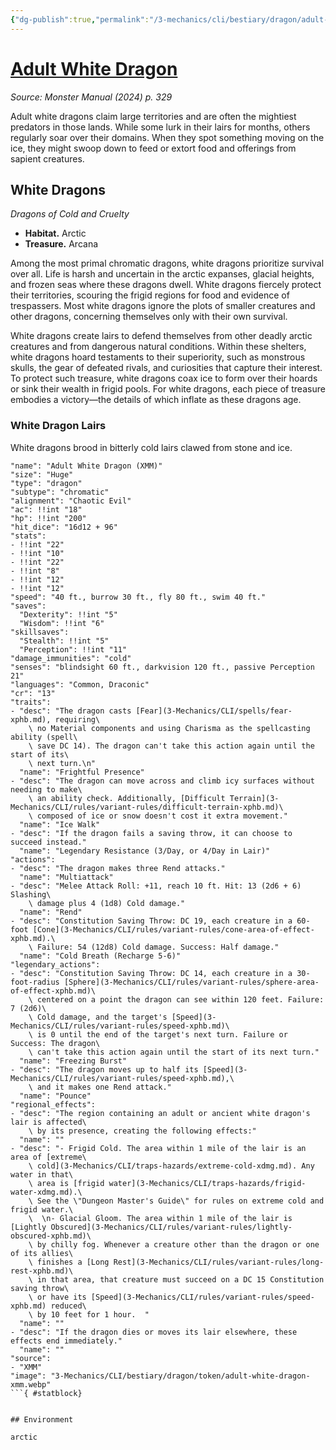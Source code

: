 ```yaml
---
{"dg-publish":true,"permalink":"/3-mechanics/cli/bestiary/dragon/adult-white-dragon-xmm/","tags":["ttrpg-cli/compendium/src/5e/xmm","ttrpg-cli/monster/cr/13","ttrpg-cli/monster/environment/arctic","ttrpg-cli/monster/size/huge","ttrpg-cli/monster/type/dragon/chromatic"],"noteIcon":""}
---
```


# [Adult White Dragon](3-Mechanics\CLI\bestiary\dragon/adult-white-dragon-xmm.md)
*Source: Monster Manual (2024) p. 329*  

Adult white dragons claim large territories and are often the mightiest predators in those lands. While some lurk in their lairs for months, others regularly soar over their domains. When they spot something moving on the ice, they might swoop down to feed or extort food and offerings from sapient creatures.

## White Dragons

*Dragons of Cold and Cruelty*

- **Habitat.** Arctic  
- **Treasure.** Arcana  

Among the most primal chromatic dragons, white dragons prioritize survival over all. Life is harsh and uncertain in the arctic expanses, glacial heights, and frozen seas where these dragons dwell. White dragons fiercely protect their territories, scouring the frigid regions for food and evidence of trespassers. Most white dragons ignore the plots of smaller creatures and other dragons, concerning themselves only with their own survival.

White dragons create lairs to defend themselves from other deadly arctic creatures and from dangerous natural conditions. Within these shelters, white dragons hoard testaments to their superiority, such as monstrous skulls, the gear of defeated rivals, and curiosities that capture their interest. To protect such treasure, white dragons coax ice to form over their hoards or sink their wealth in frigid pools. For white dragons, each piece of treasure embodies a victory—the details of which inflate as these dragons age.

### White Dragon Lairs

White dragons brood in bitterly cold lairs clawed from stone and ice.

```statblock
"name": "Adult White Dragon (XMM)"
"size": "Huge"
"type": "dragon"
"subtype": "chromatic"
"alignment": "Chaotic Evil"
"ac": !!int "18"
"hp": !!int "200"
"hit_dice": "16d12 + 96"
"stats":
- !!int "22"
- !!int "10"
- !!int "22"
- !!int "8"
- !!int "12"
- !!int "12"
"speed": "40 ft., burrow 30 ft., fly 80 ft., swim 40 ft."
"saves":
  "Dexterity": !!int "5"
  "Wisdom": !!int "6"
"skillsaves":
  "Stealth": !!int "5"
  "Perception": !!int "11"
"damage_immunities": "cold"
"senses": "blindsight 60 ft., darkvision 120 ft., passive Perception 21"
"languages": "Common, Draconic"
"cr": "13"
"traits":
- "desc": "The dragon casts [Fear](3-Mechanics/CLI/spells/fear-xphb.md), requiring\
    \ no Material components and using Charisma as the spellcasting ability (spell\
    \ save DC 14). The dragon can't take this action again until the start of its\
    \ next turn.\n"
  "name": "Frightful Presence"
- "desc": "The dragon can move across and climb icy surfaces without needing to make\
    \ an ability check. Additionally, [Difficult Terrain](3-Mechanics/CLI/rules/variant-rules/difficult-terrain-xphb.md)\
    \ composed of ice or snow doesn't cost it extra movement."
  "name": "Ice Walk"
- "desc": "If the dragon fails a saving throw, it can choose to succeed instead."
  "name": "Legendary Resistance (3/Day, or 4/Day in Lair)"
"actions":
- "desc": "The dragon makes three Rend attacks."
  "name": "Multiattack"
- "desc": "Melee Attack Roll: +11, reach 10 ft. Hit: 13 (2d6 + 6) Slashing\
    \ damage plus 4 (1d8) Cold damage."
  "name": "Rend"
- "desc": "Constitution Saving Throw: DC 19, each creature in a 60-foot [Cone](3-Mechanics/CLI/rules/variant-rules/cone-area-of-effect-xphb.md).\
    \ Failure: 54 (12d8) Cold damage. Success: Half damage."
  "name": "Cold Breath (Recharge 5-6)"
"legendary_actions":
- "desc": "Constitution Saving Throw: DC 14, each creature in a 30-foot-radius [Sphere](3-Mechanics/CLI/rules/variant-rules/sphere-area-of-effect-xphb.md)\
    \ centered on a point the dragon can see within 120 feet. Failure: 7 (2d6)\
    \ Cold damage, and the target's [Speed](3-Mechanics/CLI/rules/variant-rules/speed-xphb.md)\
    \ is 0 until the end of the target's next turn. Failure or Success: The dragon\
    \ can't take this action again until the start of its next turn."
  "name": "Freezing Burst"
- "desc": "The dragon moves up to half its [Speed](3-Mechanics/CLI/rules/variant-rules/speed-xphb.md),\
    \ and it makes one Rend attack."
  "name": "Pounce"
"regional_effects":
- "desc": "The region containing an adult or ancient white dragon's lair is affected\
    \ by its presence, creating the following effects:"
  "name": ""
- "desc": "- Frigid Cold. The area within 1 mile of the lair is an area of [extreme\
    \ cold](3-Mechanics/CLI/traps-hazards/extreme-cold-xdmg.md). Any water in that\
    \ area is [frigid water](3-Mechanics/CLI/traps-hazards/frigid-water-xdmg.md).\
    \ See the \"Dungeon Master's Guide\" for rules on extreme cold and frigid water.\
    \  \n- Glacial Gloom. The area within 1 mile of the lair is [Lightly Obscured](3-Mechanics/CLI/rules/variant-rules/lightly-obscured-xphb.md)\
    \ by chilly fog. Whenever a creature other than the dragon or one of its allies\
    \ finishes a [Long Rest](3-Mechanics/CLI/rules/variant-rules/long-rest-xphb.md)\
    \ in that area, that creature must succeed on a DC 15 Constitution saving throw\
    \ or have its [Speed](3-Mechanics/CLI/rules/variant-rules/speed-xphb.md) reduced\
    \ by 10 feet for 1 hour.  "
  "name": ""
- "desc": "If the dragon dies or moves its lair elsewhere, these effects end immediately."
  "name": ""
"source":
- "XMM"
"image": "3-Mechanics/CLI/bestiary/dragon/token/adult-white-dragon-xmm.webp"
```{ #statblock}


## Environment

arctic